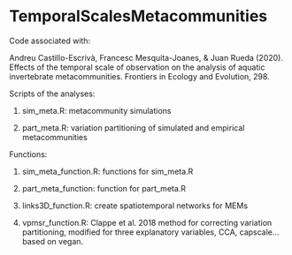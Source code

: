 # TemporalScalesMetacommunities

Code associated with:

Andreu Castillo-Escrivà, Francesc Mesquita-Joanes, & Juan Rueda (2020). Effects of the temporal scale of observation on the analysis of aquatic invertebrate metacommunities. Frontiers in Ecology and Evolution, 298.

Scripts of the analyses:

1. sim_meta.R: metacommunity simulations

2. part_meta.R: variation partitioning of simulated and empirical metacommunities


Functions:

1. sim_meta_function.R: functions for sim_meta.R

2. part_meta_function: function for part_meta.R

3. links3D_function.R: create spatiotemporal networks for MEMs

4. vpmsr_function.R: Clappe et al. 2018 method for correcting variation partitioning, modified for three explanatory variables, CCA, capscale... based on vegan.
